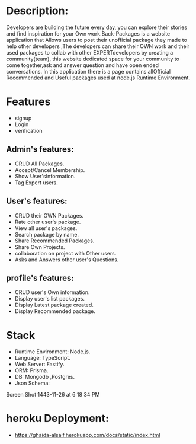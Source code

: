 # Description:

Developers are building the future every day, you can explore their stories and find inspiration for your Own work.Back-Packages is a website application that Allows users to post their unofficial package they made to help other developers ,The developers can share their OWN work and their used packages to collab with other EXPERTdevelopers by creating a community(team), this website dedicated space for your community to come together,ask and answer question and have open ended conversations. In this application there is a page contains allOfficial Recommended and Useful packages used at node.js Runtime Environment.

# Features
- signup
- Login
- verification

## Admin's features:

- CRUD All Packages.
- Accept/Cancel Membership.
- Show User'sInformation.
- Tag Expert users.

## User's features:

- CRUD their OWN Packages.
- Rate other user's package.
- View all user's packages.
- Search package by name.
- Share Recommended Packages.
- Share Own Projects.
- collaboration on project with Other users.
- Asks and Answers other user's Questions.

## profile's features:

- CRUD user's Own information.
- Display user's list packages.
- Display Latest package created.
- Display Recommended package.

# Stack

- Runtime Environment: Node.js.
- Language: TypeScript.
- Web Server: Fastify.
- ORM: Prisma.
- DB: Mongodb ,Postgres.
- Json Schema:

Screen Shot 1443-11-26 at 6 18 34 PM

# heroku Deployment:
-  https://ghaida-alsaif.herokuapp.com/docs/static/index.html
